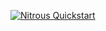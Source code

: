 [![Nitrous Quickstart](https://nitrous-image-icons.s3.amazonaws.com/quickstart.svg)](https://www.nitrous.io/quickstart?repo=https://github.com/justincsi/cesium-quickstart)
